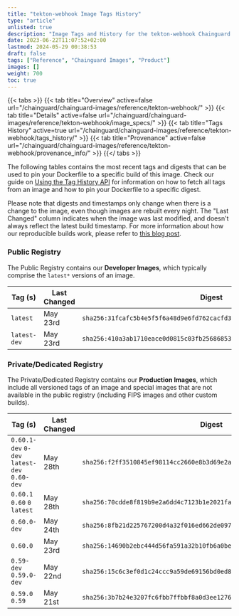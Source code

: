```yaml
---
title: "tekton-webhook Image Tags History"
type: "article"
unlisted: true
description: "Image Tags and History for the tekton-webhook Chainguard Image"
date: 2023-06-22T11:07:52+02:00
lastmod: 2024-05-29 00:38:53
draft: false
tags: ["Reference", "Chainguard Images", "Product"]
images: []
weight: 700
toc: true
---
```


{{< tabs >}}
{{< tab title="Overview" active=false url="/chainguard/chainguard-images/reference/tekton-webhook/" >}}
{{< tab title="Details" active=false url="/chainguard/chainguard-images/reference/tekton-webhook/image_specs/" >}}
{{< tab title="Tags History" active=true url="/chainguard/chainguard-images/reference/tekton-webhook/tags_history/" >}}
{{< tab title="Provenance" active=false url="/chainguard/chainguard-images/reference/tekton-webhook/provenance_info/" >}}
{{</ tabs >}}

The following tables contains the most recent tags and digests that can be used to pin your Dockerfile to a specific build of this image. Check our guide on [Using the Tag History API](/chainguard/chainguard-images/using-the-tag-history-api/) for information on how to fetch all tags from an image and how to pin your Dockerfile to a specific digest.

Please note that digests and timestamps only change when there is a change to the image, even though images are rebuilt every night. The "Last Changed" column indicates when the image was last modified, and doesn't always reflect the latest build timestamp. For more information about how our reproducible builds work, please refer to [this blog post](https://www.chainguard.dev/unchained/reproducing-chainguards-reproducible-image-builds).

### Public Registry
The Public Registry contains our **Developer Images**, which typically comprise the `latest*` versions of an image.

| Tag (s)       | Last Changed | Digest                                                                    |
|---------------|--------------|---------------------------------------------------------------------------|
|  `latest`     | May 23rd     | `sha256:31fcafc5b4e5f5f6a48d9e6fd762cacfd3d0ea8bf65185a51d1edbfdbffc91bb` |
|  `latest-dev` | May 23rd     | `sha256:410a3ab1710eace0d0815c03fb25686853f2766d8c4ca56af99b0ce88b6e78c7` |


### Private/Dedicated Registry
The Private/Dedicated Registry contains our **Production Images**, which include all versioned tags of an image and special images that are not available in the public registry (including FIPS images and other custom builds).

| Tag (s)                                       | Last Changed | Digest                                                                    |
|-----------------------------------------------|--------------|---------------------------------------------------------------------------|
|  `0.60.1-dev` `0-dev` `latest-dev` `0.60-dev` | May 28th     | `sha256:f2ff3510845ef98114cc2660e8b3d69e2a76ac6c2812e591d3b9456b092fdc15` |
|  `0.60.1` `0.60` `0` `latest`                 | May 28th     | `sha256:70cdde8f819b9e2a6dd4c7123b1e2021fa80e54614989361773fe0f8654c909d` |
|  `0.60.0-dev`                                 | May 24th     | `sha256:8fb21d225767200d4a32f016ed662de097f8787063e3d3e8849c04d884ea90fa` |
|  `0.60.0`                                     | May 23rd     | `sha256:14690b2ebc444d56fa591a32b10fb6a0be194593f2ef9e96156da004ad6c2270` |
|  `0.59-dev` `0.59.0-dev`                      | May 22nd     | `sha256:15c6c3ef0d1c24ccc9a59de69156bd0ed8a9c94162d13d93ffeed20607e70a24` |
|  `0.59.0` `0.59`                              | May 21st     | `sha256:3b7b24e3207fc6fbb7ffbbf8a0d3ee12769aa43b59e74965bbb63d470bbfbb8d` |


